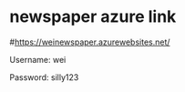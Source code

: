 # newspaper azure link
#https://weinewspaper.azurewebsites.net/

Username:  wei 

Password:  silly123
